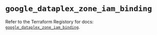 # `google_dataplex_zone_iam_binding`

Refer to the Terraform Registory for docs: [`google_dataplex_zone_iam_binding`](https://www.terraform.io/docs/providers/google/r/dataplex_zone_iam_binding).
